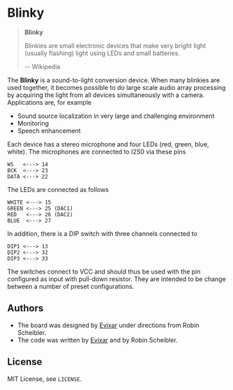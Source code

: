 Blinky
======

> **Blinky**
>
> Blinkies are small electronic devices that make very bright light (usually flashing) light using LEDs and small batteries.
>
> -- Wikipedia

The **Blinky** is a sound-to-light conversion device. When many blinkies are used together, it becomes possible to do large scale
audio array processing by acquiring the light from all devices simultaneously with a camera. Applications are, for example

* Sound source localization in very large and challenging environment
* Monitoring 
* Speech enhancement

Each device has a stereo microphone and four LEDs (red, green, blue, white). The microphones are connected
to I2S0 via these pins

    WS   <---> 14
    BCK  <---> 23
    DATA <---> 22

The LEDs are connected as follows

    WHITE <---> 15
    GREEN <---> 25 (DAC1)
    RED   <---> 26 (DAC2)
    BLUE  <---> 27

In addition, there is a DIP switch with three channels connected to

    DIP1 <---> 13
    DIP2 <---> 32
    DIP3 <---> 33

The switches connect to VCC and should thus be used with the pin configured as input with pull-down resistor.
They are intended to be change between a number of preset configurations.


Authors
-------

* The board was designed by [Evixar](https://www.evixar.com/) under directions from Robin Scheibler.
* The code was written by [Evixar](https://www.evixar.com/) and by Robin Scheibler.

License
-------

MIT License, see `LICENSE`.


